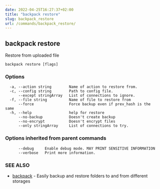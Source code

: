 ```yaml
---
date: 2022-04-25T16:27:37+02:00
title: "backpack restore"
slug: backpack_restore
url: /commands/backpack_restore/
---
```

## backpack restore

Restore from uploaded file

```
backpack restore [flags]
```

### Options

```
  -a, --action string        Name of action to restore from.
  -c, --config string        Path to config file.
      --except stringArray   List of connections to ignore.
  -f, --file string          Name of file to restore from
      --force                Force backup even if prev_hash is the same
  -h, --help                 help for restore
      --no-backup            Doesn't create backup
      --no-encrypt           Doesn't encrypt files
      --only stringArray     List of connections to try.
```

### Options inherited from parent commands

```
      --debug     Enable debug mode. MAY PRINT SENSITIVE INFORMATION
      --verbose   Print more information.
```

### SEE ALSO

* [backpack](/commands/backpack/)	 - Easily backup and restore folders to and from different storages

